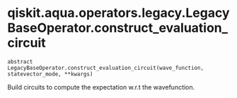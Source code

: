 # qiskit.aqua.operators.legacy.LegacyBaseOperator.construct\_evaluation\_circuit

`abstract LegacyBaseOperator.construct_evaluation_circuit(wave_function, statevector_mode, **kwargs)`

Build circuits to compute the expectation w\.r.t the wavefunction.
